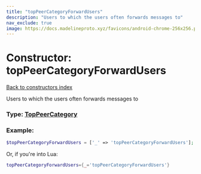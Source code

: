 ```yaml
---
title: "topPeerCategoryForwardUsers"
description: "Users to which the users often forwards messages to"
nav_exclude: true
image: https://docs.madelineproto.xyz/favicons/android-chrome-256x256.png
---
```

# Constructor: topPeerCategoryForwardUsers  
[Back to constructors index](index.md)



Users to which the users often forwards messages to




### Type: [TopPeerCategory](../types/TopPeerCategory.md)


### Example:

```php
$topPeerCategoryForwardUsers = ['_' => 'topPeerCategoryForwardUsers'];
```  


Or, if you're into Lua:

```lua
topPeerCategoryForwardUsers={_='topPeerCategoryForwardUsers'}

```


